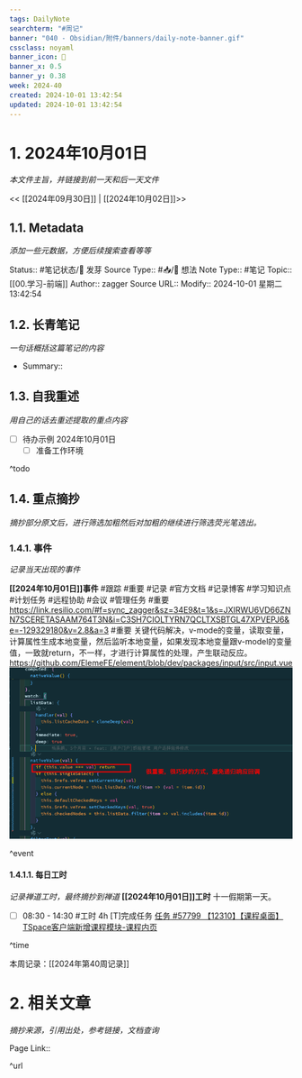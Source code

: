 ```yaml
---
tags: DailyNote
searchterm: "#周记"
banner: "040 - Obsidian/附件/banners/daily-note-banner.gif"
cssclass: noyaml
banner_icon: 💌
banner_x: 0.5
banner_y: 0.38
week: 2024-40
created: 2024-10-01 13:42:54
updated: 2024-10-01 13:42:54
---
```


# 1. 2024年10月01日

_本文件主旨，并链接到前一天和后一天文件_

<< [[2024年09月30日]] | [[2024年10月02日]]>>

## 1.1. Metadata

_添加一些元数据，方便后续搜索查看等等_

Status:: #笔记状态/🌱 发芽
Source Type:: #📥/💭 想法 
Note Type:: #笔记
Topic:: [[00.学习-前端]]
Author:: zagger
Source URL::
Modify:: 2024-10-01 星期二 13:42:54

## 1.2. 长青笔记

_一句话概括这篇笔记的内容_

- Summary::

## 1.3. 自我重述

_用自己的话去重述提取的重点内容_

- [ ] 待办示例 2024年10月01日
	- [ ] 准备工作环境

^todo

## 1.4. 重点摘抄

_摘抄部分原文后，进行筛选加粗然后对加粗的继续进行筛选荧光笔选出。_

### 1.4.1. 事件

_记录当天出现的事件_

**[[2024年10月01日]]事件** 
#跟踪 #重要 #记录 #官方文档 #记录博客 #学习知识点 #计划任务 #远程协助 #会议 #管理任务
#重要 https://link.resilio.com/#f=sync_zagger&sz=34E9&t=1&s=JXIRWU6VD66ZNN7SCERETASAAM764T3N&i=C3SH7CIOLTYRN7QCLTXSBTGL47XPVEPJ6&e=-129329180&v=2.8&a=3
#重要 关键代码解决，v-mode的变量，读取变量，计算属性生成本地变量，然后监听本地变量，如果发现本地变量跟v-model的变量值，一致就return，不一样，才进行计算属性的处理，产生联动反应。https://github.com/ElemeFE/element/blob/dev/packages/input/src/input.vue
![image.png](https://raw.githubusercontent.com/zaggerj/obsidian_picgo/main/obsidian20241001213947.png)



^event

#### 1.4.1.1. 每日工时

_记录禅道工时，最终摘抄到禅道_
**[[2024年10月01日]]工时**
十一假期第一天。
- [ ] 08:30 - 14:30 #工时 4h	[T]完成任务	 [任务 #57799 【12310】【课程桌面】TSpace客户端新增课程模块-课程内页](http://172.16.203.14:2980/task-view-57799.html?onlybody=yes&tid=i2sh4q46)	

^time

本周记录：[[2024年第40周记录]]

# 2. 相关文章

_摘抄来源，引用出处，参考链接，文档查询_

Page Link::

^url
